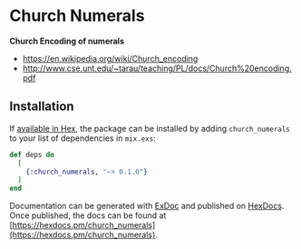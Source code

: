 # Church Numerals

**Church Encoding of numerals**

- https://en.wikipedia.org/wiki/Church_encoding
- http://www.cse.unt.edu/~tarau/teaching/PL/docs/Church%20encoding.pdf

## Installation

If [available in Hex](https://hex.pm/docs/publish), the package can be installed
by adding `church_numerals` to your list of dependencies in `mix.exs`:

```elixir
def deps do
  [
    {:church_numerals, "~> 0.1.0"}
  ]
end
```

Documentation can be generated with [ExDoc](https://github.com/elixir-lang/ex_doc)
and published on [HexDocs](https://hexdocs.pm). Once published, the docs can
be found at [https://hexdocs.pm/church_numerals](https://hexdocs.pm/church_numerals).

